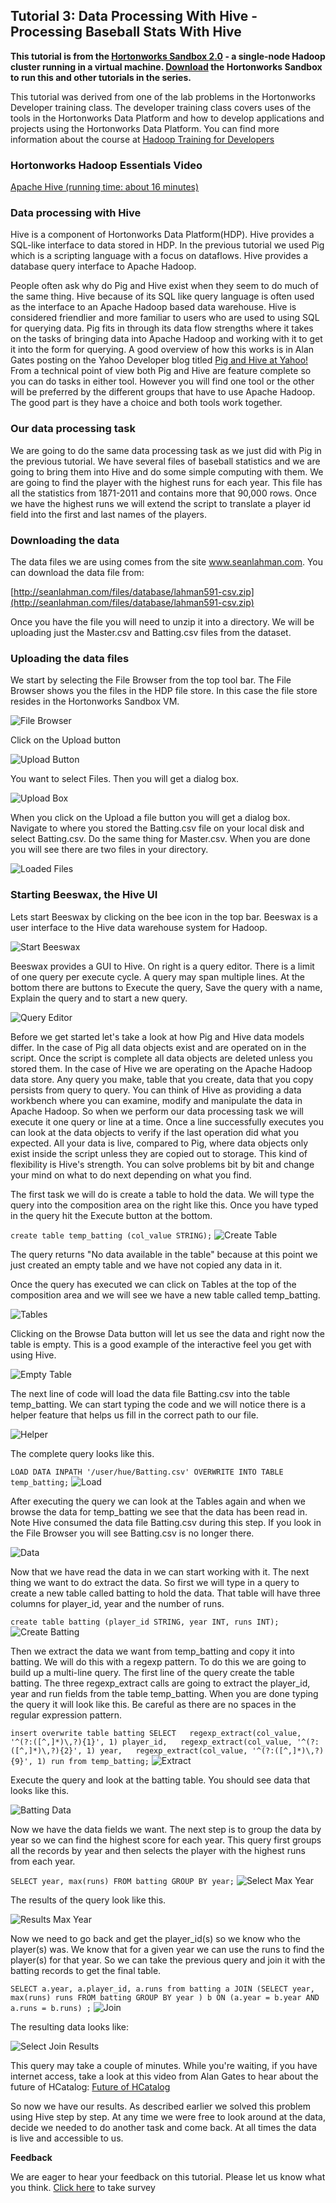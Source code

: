 ## Tutorial 3: Data Processing With Hive - Processing Baseball Stats With Hive

**This tutorial is from the [Hortonworks Sandbox 2.0](http://hortonworks.com/products/sandbox) - a single-node Hadoop cluster running in a virtual machine. [Download](http://hortonworks.com/products/sandbox) the Hortonworks Sandbox to run this and other tutorials in the series.**

This tutorial was derived from one of the lab problems in the
Hortonworks Developer training class. The developer training class
covers uses of the tools in the Hortonworks Data Platform and how to
develop applications and projects using the Hortonworks Data Platform.
You can find more information about the course at [Hadoop Training for
Developers](http://hortonworks.com/hadoop-training/register-for-hadoop-training/)

### Hortonworks Hadoop Essentials Video

[Apache Hive (running time: about 16
minutes)](http://www.youtube.com/watch?v=Pn7Sp2-hUXE)

### Data processing with Hive

Hive is a component of Hortonworks Data Platform(HDP). Hive provides a
SQL-like interface to data stored in HDP. In the previous tutorial we
used Pig which is a scripting language with a focus on dataflows. Hive
provides a database query interface to Apache Hadoop.

People often ask why do Pig and Hive exist when they seem to do much of
the same thing. Hive because of its SQL like query language is often
used as the interface to an Apache Hadoop based data warehouse. Hive is
considered friendlier and more familiar to users who are used to using
SQL for querying data. Pig fits in through its data flow strengths where
it takes on the tasks of bringing data into Apache Hadoop and working
with it to get it into the form for querying. A good overview of how
this works is in Alan Gates posting on the Yahoo Developer blog titled
[Pig and Hive at
Yahoo!](http://developer.yahoo.com/blogs/hadoop/posts/2010/08/pig_and_hive_at_yahoo/)
From a technical point of view both Pig and Hive are feature complete so
you can do tasks in either tool. However you will find one tool or the
other will be preferred by the different groups that have to use Apache
Hadoop. The good part is they have a choice and both tools work
together.

### Our data processing task

We are going to do the same data processing task as we just did with Pig
in the previous tutorial. We have several files of baseball statistics
and we are going to bring them into Hive and do some simple computing
with them. We are going to find the player with the highest runs for
each year. This file has all the statistics from 1871-2011 and contains
more that 90,000 rows. Once we have the highest runs we will extend the
script to translate a player id field into the first and last names of
the players.

### Downloading the data

The data files we are using comes from the site www.seanlahman.com. You
can download the data file from:

[http://seanlahman.com/files/database/lahman591-csv.zip](http://seanlahman.com/files/database/lahman591-csv.zip)

Once you have the file you will need to unzip it into a directory. We
will be uploading just the Master.csv and Batting.csv files from the
dataset.

### Uploading the data files

We start by selecting the File Browser from the top tool bar. The File
Browser shows you the files in the HDP file store. In this case the file
store resides in the Hortonworks Sandbox VM.

![File Browser](./images/tutorial-3/1FileBrowser.jpg?raw=true)

Click on the Upload button

![Upload Button](./images/tutorial-3/2UploadButton.jpg?raw=true)

You want to select Files. Then you will get a dialog box.

![Upload Box](./images/tutorial-3/3UploadBox.jpg?raw=true)

When you click on the Upload a file button you will get a dialog box.
Navigate to where you stored the Batting.csv file on your local disk and
select Batting.csv. Do the same thing for Master.csv. When you are done
you will see there are two files in your directory.

![Loaded Files](./images/tutorial-3/4LoadedFiles.jpg?raw=true)

### Starting Beeswax, the Hive UI

Lets start Beeswax by clicking on the bee icon in the top bar. Beeswax
is a user interface to the Hive data warehouse system for Hadoop.

![Start Beeswax](./images/tutorial-3/5StartBeeswax.jpg?raw=true)

Beeswax provides a GUI to Hive. On right is a query editor. There is a
limit of one query per execute cycle. A query may span multiple lines.
At the bottom there are buttons to Execute the query, Save the query
with a name, Explain the query and to start a new query.

![Query Editor](./images/tutorial-3/5_1QueryEditor.jpg?raw=true)

Before we get started let's take a look at how Pig and Hive data models
differ. In the case of Pig all data objects exist and are operated on in
the script. Once the script is complete all data objects are deleted
unless you stored them. In the case of Hive we are operating on the
Apache Hadoop data store. Any query you make, table that you create,
data that you copy persists from query to query. You can think of Hive
as providing a data workbench where you can examine, modify and
manipulate the data in Apache Hadoop. So when we perform our data
processing task we will execute it one query or line at a time. Once a
line successfully executes you can look at the data objects to verify if
the last operation did what you expected. All your data is live,
compared to Pig, where data objects only exist inside the script unless
they are copied out to storage. This kind of flexibility is Hive's
strength. You can solve problems bit by bit and change your mind on what
to do next depending on what you find.

The first task we will do is create a table to hold the data. We will
type the query into the composition area on the right like this. Once
you have typed in the query hit the Execute button at the bottom.

`create table temp_batting (col_value STRING);` ![Create
Table](./images/tutorial-3/7CreateTable.jpg?raw=true)

The query returns "No data available in the table" because at this point
we just created an empty table and we have not copied any data in it.

Once the query has executed we can click on Tables at the top of the
composition area and we will see we have a new table called
temp_batting.

![Tables](./images/tutorial-3/8Tables.jpg?raw=true)

Clicking on the Browse Data button will let us see the data and right
now the table is empty. This is a good example of the interactive feel
you get with using Hive.

![Empty Table](./images/tutorial-3/9EmptyTable.jpg?raw=true)

The next line of code will load the data file Batting.csv into the table
temp_batting. We can start typing the code and we will notice there is
a helper feature that helps us fill in the correct path to our file.

![Helper](./images/tutorial-3/10Helper.jpg?raw=true)

The complete query looks like this.

`LOAD DATA INPATH '/user/hue/Batting.csv' OVERWRITE INTO TABLE temp_batting;`
![Load](./images/tutorial-3/11Load.jpg?raw=true)

After executing the query we can look at the Tables again and when we
browse the data for temp_batting we see that the data has been read in.
Note Hive consumed the data file Batting.csv during this step. If you
look in the File Browser you will see Batting.csv is no longer there.

![Data](./images/tutorial-3/12Data.jpg?raw=true)

Now that we have read the data in we can start working with it. The next
thing we want to do extract the data. So first we will type in a query
to create a new table called batting to hold the data. That table will
have three columns for player_id, year and the number of runs.

`create table batting (player_id STRING, year INT, runs INT);` ![Create
Batting](./images/tutorial-3/13Createbatting.jpg?raw=true)

Then we extract the data we want from temp_batting and copy it into
batting. We will do this with a regexp pattern. To do this we are going
to build up a multi-line query. The first line of the query create the
table batting. The three regexp_extract calls are going to extract the
player_id, year and run fields from the table temp_batting. When you
are done typing the query it will look like this. Be careful as there
are no spaces in the regular expression pattern.

`insert overwrite table batting SELECT   regexp_extract(col_value, '^(?:([^,]*)\,?){1}', 1) player_id,   regexp_extract(col_value, '^(?:([^,]*)\,?){2}', 1) year,   regexp_extract(col_value, '^(?:([^,]*)\,?){9}', 1) run from temp_batting;`
![Extract](./images/tutorial-3/14Extract.jpg?raw=true)

Execute the query and look at the batting table. You should see data
that looks like this.

![Batting Data](./images/tutorial-3/15battingData.jpg?raw=true)

Now we have the data fields we want. The next step is to group the data
by year so we can find the highest score for each year. This query first
groups all the records by year and then selects the player with the
highest runs from each year.

`SELECT year, max(runs) FROM batting GROUP BY year;` ![Select Max
Year](./images/tutorial-3/17SelectMaxYr.jpg?raw=true)

The results of the query look like this.

![Results Max Year](./images/tutorial-3/18ResultsMaxYr.jpg?raw=true)

Now we need to go back and get the player_id(s) so we know who the
player(s) was. We know that for a given year we can use the runs to find
the player(s) for that year. So we can take the previous query and join
it with the batting records to get the final table.

`SELECT a.year, a.player_id, a.runs from batting a JOIN (SELECT year, max(runs) runs FROM batting GROUP BY year ) b ON (a.year = b.year AND a.runs = b.runs) ;`
![Join](./images/tutorial-3/19SelectJoin.jpg?raw=true)

The resulting data looks like:

![Select Join
Results](./images/tutorial-3/20SelectJoinResults.jpg?raw=true)

This query may take a couple of minutes. While you're waiting, if you
have internet access, take a look at this video from Alan Gates to hear
about the future of HCatalog: [Future of
HCatalog](http://www.youtube.com/watch?v=gTwhSAEEe1I)

So now we have our results. As described earlier we solved this problem
using Hive step by step. At any time we were free to look around at the
data, decide we needed to do another task and come back. At all times
the data is live and accessible to us.

**Feedback**

We are eager to hear your feedback on this tutorial. Please let us know
what you think. [Click
here](https://www.surveymonkey.com/s/TutorialBBHive) to take survey
